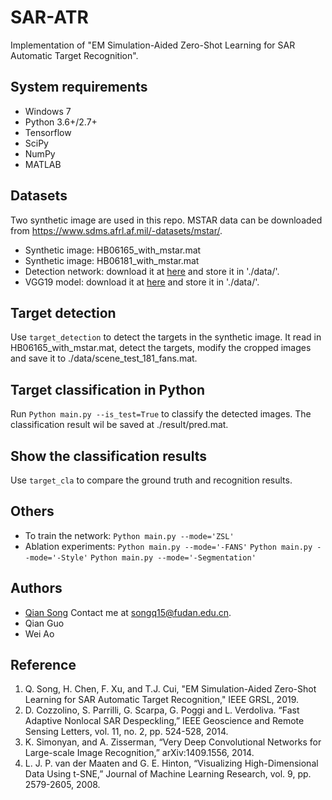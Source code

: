 # SAR-ATR
Implementation of "EM Simulation-Aided Zero-Shot Learning for SAR Automatic Target Recognition".

## System requirements
- Windows 7
- Python 3.6+/2.7+
- Tensorflow
- SciPy
- NumPy
- MATLAB

## Datasets
Two synthetic image are used in this repo. MSTAR data can be downloaded from https://www.sdms.afrl.af.mil/-datasets/mstar/. 
- Synthetic image: HB06165_with_mstar.mat
- Synthetic image: HB06181_with_mstar.mat
- Detection network: download it at [here](https://pan.baidu.com/s/16qa5H2ROaJTg3zfAOm63Kg) and store it in './data/'.
- VGG19 model: download it at [here](https://pan.baidu.com/s/1nJTTjmZIsneTgv_Uf8DxgA) and store it in './data/'.

## Target detection
Use `target_detection` to detect the targets in the synthetic image. It read in HB06165_with_mstar.mat, detect the targets, modify the cropped images and save it to ./data/scene_test_181_fans.mat.

## Target classification in Python
Run `Python main.py --is_test=True` to classify the detected images. The classification result wil be saved at ./result/pred.mat.

## Show the classification results
Use `target_cla` to compare the ground truth and recognition results.

## Others
- To train the network: `Python main.py --mode='ZSL'`
- Ablation experiments: `Python main.py --mode='-FANS'` `Python main.py --mode='-Style'` `Python main.py --mode='-Segmentation'`

## Authors
- [Qian Song](https://github.com/QianSong-Cherry)  Contact me at songq15@fudan.edu.cn.
- Qian Guo
- Wei Ao


## Reference
1. Q. Song, H. Chen, F. Xu, and T.J. Cui, "EM Simulation-Aided Zero-Shot Learning for SAR Automatic Target Recognition," IEEE GRSL, 2019.
2. D. Cozzolino, S. Parrilli, G. Scarpa, G. Poggi and L. Verdoliva. “Fast Adaptive Nonlocal SAR Despeckling,” IEEE Geoscience and Remote Sensing Letters, vol. 11, no. 2, pp. 524-528, 2014.
3.	K. Simonyan, and A. Zisserman, “Very Deep Convolutional Networks for Large-scale Image Recognition,” arXiv:1409.1556, 2014.
4. L. J. P. van der Maaten and G. E. Hinton, “Visualizing High-Dimensional Data Using t-SNE,” Journal of Machine Learning Research, vol. 9, pp. 2579-2605, 2008.
